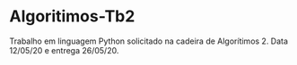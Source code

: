 # Algoritimos-Tb2
Trabalho em linguagem Python solicitado na cadeira de Algorítimos 2. Data 12/05/20 e entrega 26/05/20.
